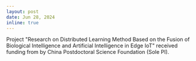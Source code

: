 ```yaml
---
layout: post
date: Jun 28, 2024
inline: true
---
```


Project "Research on Distributed Learning Method Based on the Fusion of Biological Intelligence and Artificial Intelligence in Edge IoT" received funding from by China Postdoctoral Science Foundation (Sole PI).
